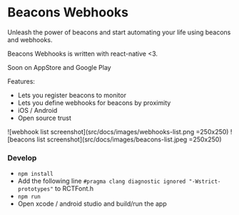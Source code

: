# Beacons Webhooks

Unleash the power of beacons and start automating your life using
beacons and webhooks.

Beacons Webhooks is written with react-native <3.

Soon on AppStore and Google Play

Features:

* Lets you register beacons to monitor
* Lets you define webhooks for beacons by proximity
* iOS / Android
* Open source trust

![webhook list screenshot](src/docs/images/webhooks-list.png =250x250)
![beacons list screenshot](src/docs/images/beacons-list.jpeg =250x250)

### Develop

* `npm install`
* Add the following line `#pragma clang diagnostic ignored "-Wstrict-prototypes"` to RCTFont.h
* `npm run`
* Open xcode / android studio and build/run the app
